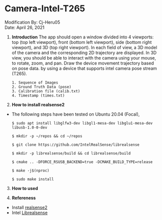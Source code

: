 # Camera-Intel-T265

Modification By: Cj-Heru05                                                                                                                              
Date: April 26, 2021

1. **Introduction**
The app should open a window divided into 4 viewports: top (top left viewport), front (bottom left viewport), side (bottom right viewport), and 3D (top right viewport). In each field of view, a 3D model of the camera and the corresponding 2D trajectory are displayed. In 3D view, you should be able to interact with the camera using your mouse, to rotate, zoom, and pan. Draw the device movement trajectory based on pose data. by using a device that supports intel camera pose stream (T265).
      ```
      1. Sequence of Images
      2. Ground Truth Data (pose)
      3. Calibration file (calib.txt)
      4. Timestamp (times.txt)
      ``` 

2. **How to install realsense2**
  - The following steps have been tested on Ubuntu 20.04 (Focal),
     ```
     $ sudo apt install libglfw3-dev libgl1-mesa-dev libglu1-mesa-dev libusb-1.0-0-dev
     ```
     ```
     $ mkdir -p ~/repos && cd ~/repos
     ```
     ```
     $ git clone https://github.com/IntelRealSense/librealsense
     ```
     ```
     $ mkdir -p librealsense/build && cd librealsense/build
     ```
     ```
     $ cmake .. -DFORCE_RSUSB_BACKEND=true -DCMAKE_BUILD_TYPE=release
     ```
     ```
     $ make -j$(nproc)
     ```
     ```
     $ sudo make install
     ```
     
3. **How to used**



5. **Refereness**

  - Install [realsense2](https://roboticslab-uc3m.github.io/installation-guides/install-realsense2.html) 
  - Intel [Librealsense](https://github.com/IntelRealSense/librealsense)
